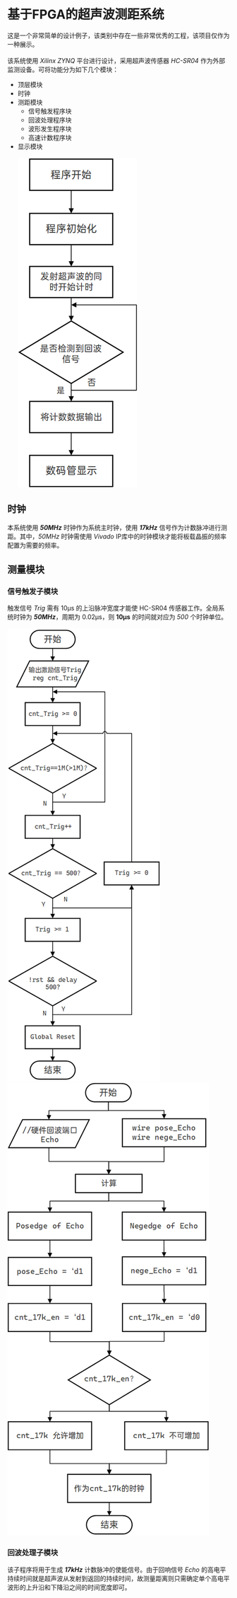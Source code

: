 # 基于FPGA的超声波测距系统
这是一个非常简单的设计例子，该类别中存在一些非常优秀的工程，该项目仅作为一种展示。<br><br>
该系统使用 *Xilinx ZYNQ* 平台进行设计，采用超声波传感器 *HC-SR04* 作为外部监测设备。可将功能分为如下几个模块：
* 顶层模块
* 时钟
* 测距模块
  * 信号触发程序块
  * 回波处理程序块
  * 波形发生程序块
  * 高速计数程序块
* 显示模块<br><br>
![图片alt](https://github.com/MongooseOrion/UltraSonic-Design_based-on-FPGA/blob/main/v1.1/Picture/%E7%BB%98%E5%9B%BE4.png "程序设计基本框架")
## 时钟
本系统使用 ***50MHz*** 时钟作为系统主时钟，使用 ***17kHz*** 信号作为计数脉冲进行测距。其中，*50MHz* 时钟需使用 *Vivado* IP库中的时钟模块才能将板载晶振的频率配置为需要的频率。<br>
## 测量模块
### 信号触发子模块
触发信号 *Trig* 需有 10μs 的上沿脉冲宽度才能使 HC-SR04 传感器工作。全局系统时钟为 ***50MHz***，周期为 0.02μs，则 **10μs** 的时间就对应为 *500* 个时钟单位。<br><br>
![图片alt](https://github.com/MongooseOrion/UltraSonic-Design_based-on-FPGA/blob/main/v1.1/Picture/%E7%BB%98%E5%9B%BE7.png "信号触发子模块程序设计框图") 
![图片alt](https://github.com/MongooseOrion/UltraSonic-Design_based-on-FPGA/blob/main/v1.1/Picture/%E7%BB%98%E5%9B%BE6.png "回波处理子模块程序设计框图")
### 回波处理子模块
该子程序将用于生成 ***17kHz*** 计数脉冲的使能信号。由于回响信号 *Echo* 的高电平持续时间就是超声波从发射到返回的持续时间，故测量距离则只需确定单个高电平波形的上升沿和下降沿之间的时间宽度即可。
